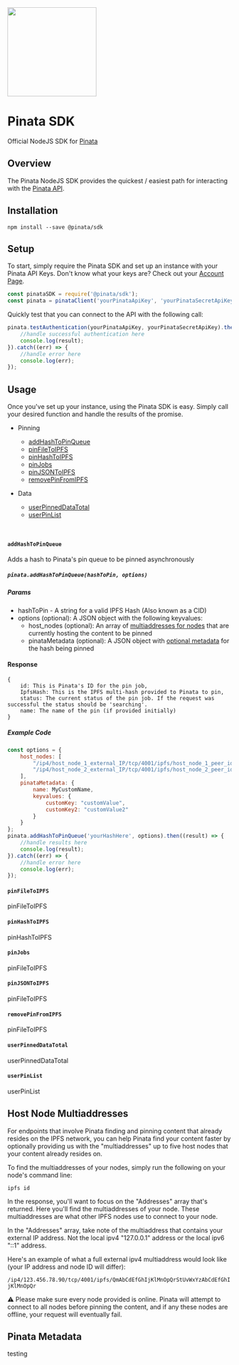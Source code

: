 <img src="https://cdn-images-1.medium.com/max/1200/1*BTGStLRXsQUbkp0t-oxJhQ.png" width="200" />

# Pinata SDK

Official NodeJS SDK for [Pinata](https://pinata.cloud)

## Overview

The Pinata NodeJS SDK provides the quickest / easiest path for interacting with the [Pinata API](https://pinata.cloud/documentation#GettingStarted).

## Installation
```
npm install --save @pinata/sdk
```

## Setup
To start, simply require the Pinata SDK and set up an instance with your Pinata API Keys. Don't know what your keys are? Check out your [Account Page](https://pinata.cloud/account).
```javascript
const pinataSDK = require('@pinata/sdk');
const pinata = pinataClient('yourPinataApiKey', 'yourPinataSecretApiKey');
```

Quickly test that you can connect to the API with the following call:
```javascript
pinata.testAuthentication(yourPinataApiKey, yourPinataSecretApiKey).then((result) => {
    //handle successful authentication here
    console.log(result);
}).catch((err) => {
    //handle error here
    console.log(err);
});
```

## Usage
Once you've set up your instance, using the Pinata SDK is easy. Simply call your desired function and handle the results of the promise.

* Pinning
  * [addHashToPinQueue](#addHashToPinQueue-anchor)
  * [pinFileToIPFS](#pinFileToIPFS-anchor)
  * [pinHashToIPFS](#pinHashToIPFS-anchor)
  * [pinJobs](#pinJobs-anchor)
  * [pinJSONToIPFS](#pinJSONToIPFS-anchor)
  * [removePinFromIPFS](#removePinFromIPFS-anchor)

* Data
  * [userPinnedDataTotal](#userPinnedDataTotal-anchor)
  * [userPinList](#userPinList-anchor)
<br />

<a name="addHashToPinQueue-anchor"></a>
#### `addHashToPinQueue`
Adds a hash to Pinata's pin queue to be pinned asynchronously
##### `pinata.addHashToPinQueue(hashToPin, options)`
##### Params
* hashToPin - A string for a valid IPFS Hash (Also known as a CID)
* options (optional): A JSON object with the following keyvalues:
  * host_nodes (optional): An array of [multiaddresses for nodes](#hostNode-anchor) that are currently hosting the content to be pinned
  * pinataMetadata (optional): A JSON object with [optional metadata](#metadata-anchor) for the hash being pinned
#### Response
```
{
    id: This is Pinata's ID for the pin job,
    IpfsHash: This is the IPFS multi-hash provided to Pinata to pin,
    status: The current status of the pin job. If the request was successful the status should be 'searching'.
    name: The name of the pin (if provided initially)
}
```
##### Example Code
```javascript
const options = {
    host_nodes: [
        "/ip4/host_node_1_external_IP/tcp/4001/ipfs/host_node_1_peer_id",
        "/ip4/host_node_2_external_IP/tcp/4001/ipfs/host_node_2_peer_id"
    ],
    pinataMetadata: {
        name: MyCustomName,
        keyvalues: {
            customKey: "customValue",
            customKey2: "customValue2"
        }
    }
};
pinata.addHashToPinQueue('yourHashHere', options).then((result) => {
    //handle results here
    console.log(result);
}).catch((err) => {
    //handle error here
    console.log(err);
});
```

<a name="pinFileToIPFS-anchor"></a>
#### `pinFileToIPFS`
pinFileToIPFS

<a name="pinHashToIPFS-anchor"></a>
#### `pinHashToIPFS`
pinHashToIPFS

<a name="pinJobs-anchor"></a>
#### `pinJobs`
pinFileToIPFS

<a name="pinJSONToIPFS-anchor"></a>
#### `pinJSONToIPFS`
pinFileToIPFS

<a name="removePinFromIPFS-anchor"></a>
#### `removePinFromIPFS`
pinFileToIPFS

<a name="userPinnedDataTotal-anchor"></a>
#### `userPinnedDataTotal`
userPinnedDataTotal

<a name="userPinList-anchor"></a>
#### `userPinList`
userPinList

<a name="hostNode-anchor"></a>
## Host Node Multiaddresses
For endpoints that involve Pinata finding and pinning content that already resides on the IPFS network, you can help Pinata find your content faster by optionally providing us with the "multiaddresses" up to five host nodes that your content already resides on.

To find the multiaddresses of your nodes, simply run the following on your node's command line:
```
ipfs id
```
In the response, you'll want to focus on the "Addresses" array that's returned. Here you'll find the multiaddresses of your node. These multiaddresses are what other IPFS nodes use to connect to your node.

In the "Addresses" array, take note of the multiaddress that contains your external IP address. Not the local ipv4 "127.0.0.1" address or the local ipv6 "::1" address.

Here's an example of what a full external ipv4 multiaddress would look like (your IP address and node ID will differ):

`/ip4/123.456.78.90/tcp/4001/ipfs/QmAbCdEfGhIjKlMnOpQrStUvWxYzAbCdEfGhIjKlMnOpQr`

⚠️ Please make sure every node provided is online. Pinata will attempt to connect to all nodes before pinning the content, and if any these nodes are offline, your request will eventually fail.

<a name="metadata-anchor"></a>
## Pinata Metadata
testing
